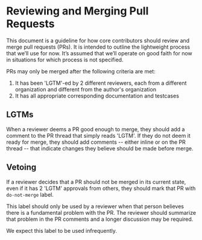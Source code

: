 # Reviewing and Merging Pull Requests

This document is a guideline for how core contributors should review and merge
pull requests (PRs). It is intended to outline the lightweight process that
we’ll use for now. It’s assumed that we’ll operate on good faith for now in
situations for which process is not specified.

PRs may only be merged after the following criteria are met:

1. It has been 'LGTM'-ed by 2 different reviewers, each from a different
  organization and different from the author's organization
1. It has all appropriate corresponding documentation and testcases

## LGTMs

When a reviewer deems a PR good enough to merge, they should add a comment to the PR
thread that simply reads 'LGTM'. If they do not deem it ready for merge,
they should add comments -- either inline or on the PR thread -- that indicate
changes they believe should be made before merge.

## Vetoing

If a reviewer decides that a PR should not be merged in its current state,
even if it has 2 'LGTM' approvals from others, they should mark that PR with
`do-not-merge` label.

This label should only be used by a reviewer when that person believes there
is a fundamental problem with the PR. The reviewer should summarize that problem
in the PR comments and a longer discussion may be required.

We expect this label to be used infrequently.
